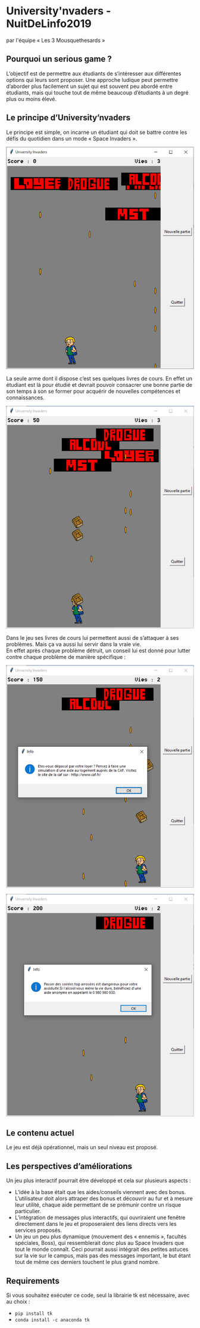 University'nvaders - NuitDeLinfo2019
========================
par l'équipe « Les 3 Mousquethesards »

Pourquoi un serious game ?
-------------------
L’objectif est de permettre aux étudiants de s’intéresser aux différentes options qui leurs sont proposer. Une approche ludique peut permettre d’aborder plus facilement un sujet qui est souvent peu abordé entre étudiants, mais qui touche tout de même beaucoup d’étudiants à un degré plus ou moins élevé.


Le principe d’University’nvaders
-----------------------------
Le principe est simple, on incarne un étudiant qui doit se battre contre les défis du quotidien dans un mode « Space Invaders ».

![im1](https://github.com/MounirB/NuitDeLinfo2019/blob/master/img/im1.png) 

La seule arme dont il dispose c’est ses quelques livres de cours. En effet un étudiant est là pour étudié et devrait pouvoir consacrer une bonne partie de son temps à son se former pour acquérir de nouvelles compétences et connaissances.


![im2](https://github.com/MounirB/NuitDeLinfo2019/blob/master/img/im2.png) 

Dans le jeu ses livres de cours lui permettent aussi de s’attaquer à ses problèmes. Mais ça va aussi lui servir dans la vraie vie.  
En effet après chaque problème détruit, un conseil lui est donné pour lutter contre chaque problème de manière spécifique :

![im3](https://github.com/MounirB/NuitDeLinfo2019/blob/master/img/im3.png) 

![im4](https://github.com/MounirB/NuitDeLinfo2019/blob/master/img/im4.png) 

Le contenu actuel
-----------------------------
Le jeu est déjà opérationnel, mais un seul niveau est proposé. 

Les perspectives d’améliorations
-----------------------------
Un jeu plus interactif pourrait être développé et cela sur plusieurs aspects :
* L’idée à la base était que les aides/conseils viennent avec des bonus. L’utilisateur doit alors attraper des bonus et découvrir au fur et à mesure leur utilité, chaque aide permettant de se prémunir contre un risque particulier.
* L’intégration de messages plus interactifs, qui ouvriraient une fenêtre directement dans le jeu et proposeraient des liens directs vers les services proposés. 
* Un jeu un peu plus dynamique (mouvement des « ennemis », facultés spéciales, Boss), qui ressemblerait donc plus au Space Invaders que tout le monde connaît. Ceci pourrait aussi intégrait des petites astuces sur la vie sur le campus, mais pas des messages important, le but étant tout de même ces derniers touchent le plus grand nombre.

Requirements
-----------------------------
Si vous souhaitez exécuter ce code, seul la librairie tk est nécessaire, avec au choix :
* `pip install tk`
* `conda install -c anaconda tk`
